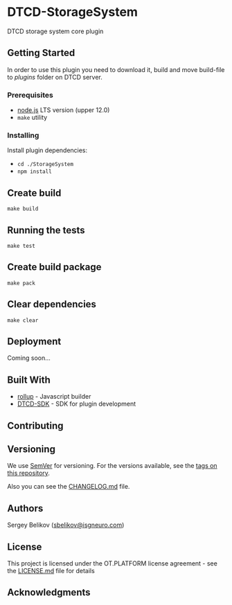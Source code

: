 # DTCD-StorageSystem

DTCD storage system core plugin

## Getting Started

In order to use this plugin you need to download it, build and move build-file to _plugins_ folder on DTCD server.

### Prerequisites

- [node.js](https://nodejs.org/en/) LTS version (upper 12.0)
- `make` utility

### Installing

Install plugin dependencies:

- `cd ./StorageSystem`
- `npm install`

## Create build

```
make build
```

## Running the tests

```
make test
```

## Create build package

```
make pack
```

## Clear dependencies

```
make clear
```

## Deployment

Coming soon...

## Built With

- [rollup](https://rollupjs.org/guide/en/) - Javascript builder
- [DTCD-SDK](https://github.com/ISGNeuroTeam/DTCD-SDK) - SDK for plugin development

## Contributing

## Versioning

We use [SemVer](http://semver.org/) for versioning. For the versions available, see the [tags on this repository](https://github.com/ISGNeuroTeam/DTCD-StorageSystem/tags).

Also you can see the [CHANGELOG.md](CHANGELOG.md) file.

## Authors

Sergey Belikov (sbelikov@isgneuro.com)

## License

This project is licensed under the OT.PLATFORM license agreement - see the [LICENSE.md](LICENSE.md) file for details

## Acknowledgments
